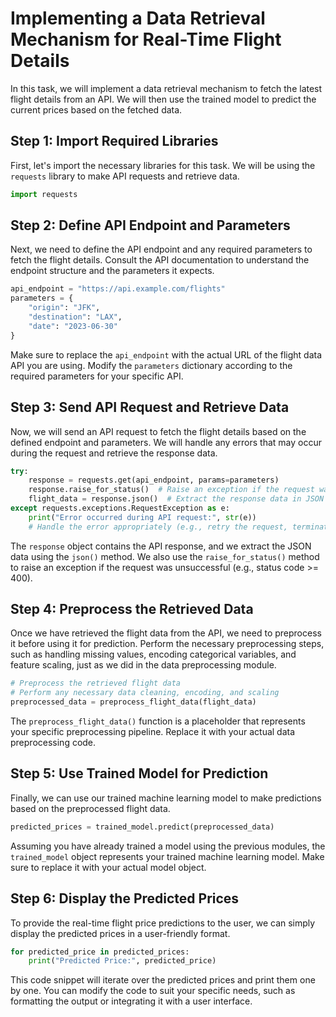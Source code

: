 

# Implementing a Data Retrieval Mechanism for Real-Time Flight Details

In this task, we will implement a data retrieval mechanism to fetch the latest flight details from an API. We will then use the trained model to predict the current prices based on the fetched data.

## Step 1: Import Required Libraries

First, let's import the necessary libraries for this task. We will be using the `requests` library to make API requests and retrieve data.

```python
import requests
```

## Step 2: Define API Endpoint and Parameters

Next, we need to define the API endpoint and any required parameters to fetch the flight details. Consult the API documentation to understand the endpoint structure and the parameters it expects.

```python
api_endpoint = "https://api.example.com/flights"
parameters = {
    "origin": "JFK",
    "destination": "LAX",
    "date": "2023-06-30"
}
```

Make sure to replace the `api_endpoint` with the actual URL of the flight data API you are using. Modify the `parameters` dictionary according to the required parameters for your specific API.

## Step 3: Send API Request and Retrieve Data

Now, we will send an API request to fetch the flight details based on the defined endpoint and parameters. We will handle any errors that may occur during the request and retrieve the response data.

```python
try:
    response = requests.get(api_endpoint, params=parameters)
    response.raise_for_status()  # Raise an exception if the request was unsuccessful
    flight_data = response.json()  # Extract the response data in JSON format
except requests.exceptions.RequestException as e:
    print("Error occurred during API request:", str(e))
    # Handle the error appropriately (e.g., retry the request, terminate the program)
```

The `response` object contains the API response, and we extract the JSON data using the `json()` method. We also use the `raise_for_status()` method to raise an exception if the request was unsuccessful (e.g., status code >= 400).

## Step 4: Preprocess the Retrieved Data

Once we have retrieved the flight data from the API, we need to preprocess it before using it for prediction. Perform the necessary preprocessing steps, such as handling missing values, encoding categorical variables, and feature scaling, just as we did in the data preprocessing module.

```python
# Preprocess the retrieved flight data
# Perform any necessary data cleaning, encoding, and scaling
preprocessed_data = preprocess_flight_data(flight_data)
```

The `preprocess_flight_data()` function is a placeholder that represents your specific preprocessing pipeline. Replace it with your actual data preprocessing code.

## Step 5: Use Trained Model for Prediction

Finally, we can use our trained machine learning model to make predictions based on the preprocessed flight data.

```python
predicted_prices = trained_model.predict(preprocessed_data)
```

Assuming you have already trained a model using the previous modules, the `trained_model` object represents your trained machine learning model. Make sure to replace it with your actual model object.

## Step 6: Display the Predicted Prices

To provide the real-time flight price predictions to the user, we can simply display the predicted prices in a user-friendly format.

```python
for predicted_price in predicted_prices:
    print("Predicted Price:", predicted_price)
```

This code snippet will iterate over the predicted prices and print them one by one. You can modify the code to suit your specific needs, such as formatting the output or integrating it with a user interface.

